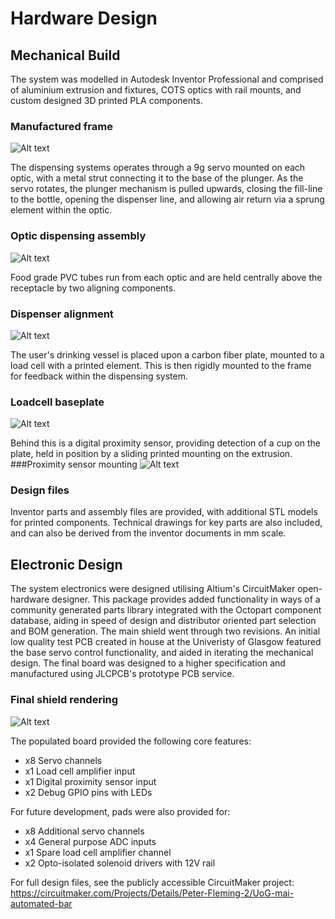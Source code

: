 # Hardware Design

## Mechanical Build
The system was modelled in Autodesk Inventor Professional and comprised of aluminium extrusion and fixtures, COTS optics 
with rail mounts, and custom designed 3D printed PLA components. 
### Manufactured frame
![Alt text](assets/FrameRendering.PNG)

The dispensing systems operates through a 9g servo mounted on each optic, with a metal strut connecting it to the base of the 
plunger. As the servo rotates, the plunger mechanism is pulled upwards, closing the fill-line to the bottle, opening the 
dispenser line, and allowing air return via a sprung element within the optic.

### Optic dispensing assembly
![Alt text](assets/OpticRendering.PNG)

Food grade PVC tubes run from each optic and are held centrally above the receptacle by two aligning components.

### Dispenser alignment
![Alt text](assets/TubeRendering.PNG)

The user's drinking vessel is placed upon a carbon fiber plate, mounted to a load cell with a printed element. This is 
then rigidly mounted to the frame for feedback within the dispensing system.

### Loadcell baseplate
![Alt text](assets/PlateRendering.PNG)

Behind this is a digital proximity sensor, providing detection of a cup on the plate, held in position by a sliding 
printed mounting on the extrusion.
###Proximity sensor mounting
![Alt text](assets/ProxRendering.PNG)

### Design files

Inventor parts and assembly files are provided, with additional STL models for printed components. Technical drawings 
for key parts are also included, and can also be derived from the inventor documents in mm scale. 

## Electronic Design
The system electronics were designed utilising Altium's CircuitMaker open-hardware designer. This package provides added 
functionality in ways of a community generated parts library integrated with the Octopart component database, aiding in 
speed of design and distributor oriented part selection and BOM generation. The main shield went through two revisions. 
An initial low quality test PCB created in house at the Univeristy of Glasgow featured the base servo control 
functionality, and aided in iterating the mechanical design.  The final board was designed to a higher specification and 
manufactured using JLCPCB's prototype PCB service.

### Final shield rendering
![Alt text](assets/ShieldRendering.PNG)

The populated board provided the following core features:
* x8 Servo channels
* x1 Load cell amplifier input
* x1 Digital proximity sensor input
* x2 Debug GPIO pins with LEDs

For future development, pads were also provided for:
* x8 Additional servo channels
* x4 General purpose ADC inputs
* x1 Spare load cell amplifier channel
* x2 Opto-isolated solenoid drivers with 12V rail

For full design files, see the publicly accessible CircuitMaker project: https://circuitmaker.com/Projects/Details/Peter-Fleming-2/UoG-mai-automated-bar

